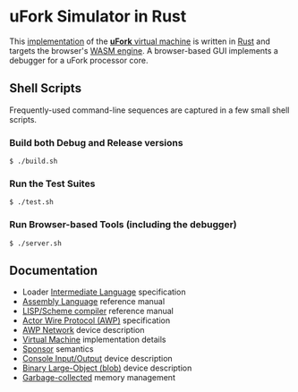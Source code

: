 # uFork Simulator in Rust

This [implementation](vm.md) of the [**uFork** virtual machine](../../ufork.md)
is written in [Rust](https://www.rust-lang.org/)
and targets the browser's [WASM engine](https://webassembly.org/).
A browser-based GUI implements a debugger for a uFork processor core.

## Shell Scripts

Frequently-used command-line sequences are captured in a few small shell scripts.

### Build both Debug and Release versions

    $ ./build.sh

### Run the Test Suites

    $ ./test.sh

### Run Browser-based Tools (including the debugger)

    $ ./server.sh

## Documentation

  * Loader [Intermediate Language](crlf.md) specification
  * [Assembly Language](asm.md) reference manual
  * [LISP/Scheme compiler](scheme.md) reference manual
  * [Actor Wire Protocol (AWP)](awp.md) specification
  * [AWP Network](awp_device.md) device description
  * [Virtual Machine](vm.md) implementation details
  * [Sponsor](sponsor.md) semantics
  * [Console Input/Output](io_dev.md) device description
  * [Binary Large-Object (blob)](blob_dev.md) device description
  * [Garbage-collected](gc.md) memory management
